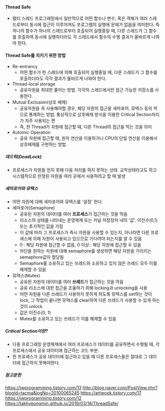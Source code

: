#### Thread Safe
- 멀티 스레드 프로그래밍에서 일반적으로 어떤 함수나 변수, 혹은 객체가 여러 스레드로부터 동시에 접근이 이루어져도 프로그램의 실행에 문제가 없음을 의미한다. 즉 하나의 함수가 하나의 스레드로부터 호출되어 실행중일 때, 다른 스레드가 그 함수를 호출하여 동시에 실행하더라도 각 스레드에서 함수의 수행 결과가 올바르게 나와야 한다.

#### Thread Safe를 지키기 위한 방법
- Re-entrancy
  - 어떤 함수가 한 스레드에 의해 호출되어 실행중일 때, 다른 스레드가 그 함수를 호출하더라도 각각 결과가 올바르게 나와야 한다.
- Thread-local storage
  - 공유자원을 최대한 줄이는 방법. 각각의 스레드에서만 접근 가능한 저장소를 사용한다. 
- Mutual Exclusion(상호 배제)
  - 공유자원을 꼭 사용해야할 경우, 해당 자원의 접근을 세마포어, 뮤텍스 등의 락으로 통제하는 방법. 통상적으로 상호배제 방식을 이용한 Critical Section처리가 자주 사용되는 편
  - 즉, 한 Thread가 자원에 접근할 때, 다른 Thread의 접근을 막는 것을 의미
- Automic Operation 
  - 공유 자원에 접근할 때, 원자 연산을 이용하거나 CPU의 단일 연산을 이용해서 상호배제를 구현하는 방법

##### 데드락(DeadLock)
- 프로세스가 자원을 얻지 못해 다음 처리를 하지 못하는 상태. 교착상태라고도 하고 시스템적으로 한정된 자원을 여러 곳에서 사용하려고 할 때 발생


##### 세마포어와 뮤텍스 
- 어떤 자원에 대해 세마포어와 뮤텍스를 '설정' 한다.
- 세마포어(Semaphore)
  - 공유된 자원의 데이터를 여러 **프로세스**가 접근하는 것을 막음
  - 리소스의 상태를 나타내는 운영체제 또는 커널 저장장치 내의 '값'. 이진수(0,1) 또는 추가적인 값을 가짐
  - 이 값에 따라 그 프로세스가 즉시 자원을 사용할 수 있는지, 아니라면 다른 프로세스에 의해 자원이 사용되고 있으므로 기다려야 되는지를 알 수 있음
  - 0 : 해당 자원에 접근할 수 없음, 0 이상 : 해당 자원에 접근할 수 있음
  - 차단을 원하는 자원에 대해 semaphore를 생성하면 해당 자원을 가리키는 semaphore값이 할당됨
  - Semaphore를 소유하고 있는 쓰레드와 소유하고 있지 않은 쓰레드 모두 이를 해제할 수 있음
- 뮤텍스(Mutex)
  - 공유된 자원의 데이터를 여러 **쓰레드**가 접근하는 것을 막음
  - 공유 리소스에 대한 접근을 조율하기 위해 locking과 unlocking을 사용
  - 어떤 자원을 다른 쓰레드가 사용하지 못하게 하도록 뮤텍스를 set하는 것이 lock, 그 작업이 끝나면 뮤텍스를 clear하여 다른 쓰레드가 사용할 수 있게 하는 것이 unlock
  - 값은 이진수(0, 1)
  - Mutex를 소유하고 있는 쓰레드가 이를 해제할 수 있음

##### Critical Section이란?
- 다중 프로그래밍 운영체제에서 여러 프로세스가 데이터를 공유하면서 수행될 때, 각 프로세스에서 공유 데이터에 접근하는 코드 부분.
- 한 프로세스가 공유 데이터에 접근하고 있을 때 다른 프로세스들은 절대로 그 데이터에 접근하지 못해야한다.


##### 참고문헌
https://jwprogramming.tistory.com/13
http://blog.naver.com/PostView.nhn?blogId=tacma&logNo=20100065245
https://artwook.tistory.com/17
https://jwprogramming.tistory.com/12
https://takhyeongmin.github.io/2019/03/18/ThreadSafe/